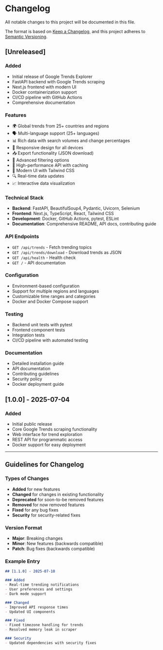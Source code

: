 # Changelog

All notable changes to this project will be documented in this file.

The format is based on [Keep a Changelog](https://keepachangelog.com/en/1.0.0/),
and this project adheres to [Semantic Versioning](https://semver.org/spec/v2.0.0.html).

## [Unreleased]

### Added
- Initial release of Google Trends Explorer
- FastAPI backend with Google Trends scraping
- Next.js frontend with modern UI
- Docker containerization support
- CI/CD pipeline with GitHub Actions
- Comprehensive documentation

### Features
- 🌍 Global trends from 25+ countries and regions
- 🗣️ Multi-language support (25+ languages)
- 📊 Rich data with search volumes and change percentages
- 📱 Responsive design for all devices
- 📥 Export functionality (JSON download)
- 🔧 Advanced filtering options
- 🚀 High-performance API with caching
- 🎨 Modern UI with Tailwind CSS
- 🔍 Real-time data updates
- 📈 Interactive data visualization

### Technical Stack
- **Backend**: FastAPI, BeautifulSoup4, Pydantic, Uvicorn, Selenium
- **Frontend**: Next.js, TypeScript, React, Tailwind CSS
- **Development**: Docker, GitHub Actions, pytest, ESLint
- **Documentation**: Comprehensive README, API docs, contributing guide

### API Endpoints
- `GET /api/trends` - Fetch trending topics
- `GET /api/trends/download` - Download trends as JSON
- `GET /api/health` - Health check
- `GET /` - API documentation

### Configuration
- Environment-based configuration
- Support for multiple regions and languages
- Customizable time ranges and categories
- Docker and Docker Compose support

### Testing
- Backend unit tests with pytest
- Frontend component tests
- Integration tests
- CI/CD pipeline with automated testing

### Documentation
- Detailed installation guide
- API documentation
- Contributing guidelines
- Security policy
- Docker deployment guide

## [1.0.0] - 2025-07-04

### Added
- Initial public release
- Core Google Trends scraping functionality
- Web interface for trend exploration
- REST API for programmatic access
- Docker support for easy deployment

---

## Guidelines for Changelog

### Types of Changes
- **Added** for new features
- **Changed** for changes in existing functionality
- **Deprecated** for soon-to-be removed features
- **Removed** for now removed features
- **Fixed** for any bug fixes
- **Security** for security-related fixes

### Version Format
- **Major**: Breaking changes
- **Minor**: New features (backwards compatible)
- **Patch**: Bug fixes (backwards compatible)

### Example Entry
```markdown
## [1.1.0] - 2025-07-10

### Added
- Real-time trending notifications
- User preferences and settings
- Dark mode support

### Changed
- Improved API response times
- Updated UI components

### Fixed
- Fixed timezone handling for trends
- Resolved memory leak in scraper

### Security
- Updated dependencies with security fixes
```
